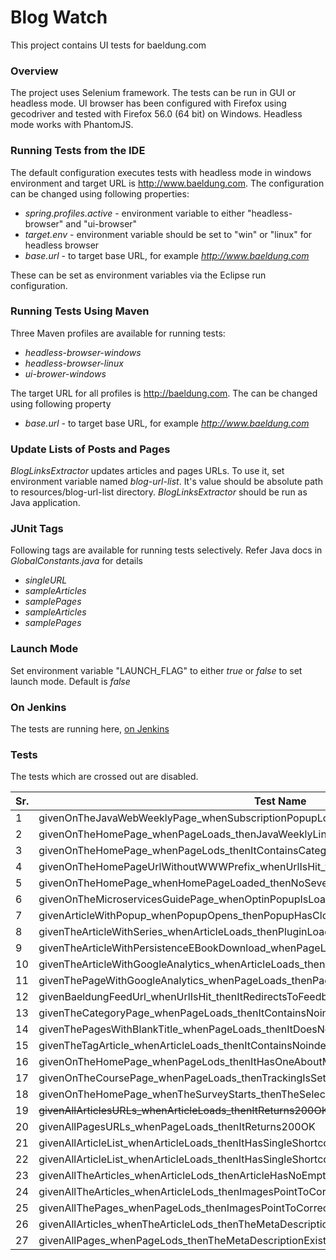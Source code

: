 # Blog Watch

This project contains UI tests for baeldung.com


### Overview

The project uses Selenium framework. The tests can be run in GUI or headless mode. UI browser has been configured with Firefox using gecodriver and tested with Firefox 56.0 (64 bit) on Windows. Headless mode works with PhantomJS. 


### Running Tests from the IDE

The default configuration executes tests with headless mode in windows environment and target URL is http://www.baeldung.com. The configuration can be changed using following properties:

  - _spring.profiles.active_ - environment variable to either "headless-browser" and "ui-browser"
  - _target.env_ - environment variable should be set to "win" or "linux" for headless browser
  - _base.url_ - to target base URL, for example _http://www.baeldung.com_

These can be set as environment variables via the Eclipse run configuration. 


### Running Tests Using Maven 

Three Maven profiles are available for running tests: 
  - _headless-browser-windows_
  - _headless-browser-linux_ 
  - _ui-brower-windows_

The target URL for all profiles is http://baeldung.com. The can be changed using following property

- _base.url_ - to target base URL, for example _http://www.baeldung.com_


### Update Lists of Posts and Pages


_BlogLinksExtractor_ updates articles and pages URLs. To use it, set environment variable named _blog-url-list_. It's value should be absolute path to resources/blog-url-list directory. _BlogLinksExtractor_ should be run as Java application. 


### JUnit Tags

Following tags are available for running tests selectively. Refer Java docs in _GlobalConstants.java_ for details
  - _singleURL_
  - _sampleArticles_
  - _samplePages_
  - _sampleArticles_
  - _samplePages_


### Launch Mode
 
Set environment variable "LAUNCH_FLAG" to either _true_ or _false_ to set launch mode. Default is _false_


### On Jenkins
 
 The tests are running here, [on Jenkins](https://rest-security.ci.cloudbees.com/job/site-monitor/job/site-watch/)
 
### Tests
 The tests which are crossed out are disabled.

| Sr. | Test Name | Tag/Frequency |
| --- | --------- | ------------- |
| 1 | givenOnTheJavaWebWeeklyPage_whenSubscriptionPopupLoads_thenItContainsSubscriptionElements | daily |
| 2 | givenOnTheHomePage_whenPageLoads_thenJavaWeeklyLinksMatchWithTheLinkText | daily |
| 3 | givenOnTheHomePage_whenPageLods_thenItContainsCategoriesInTheFooterMenu | daily |
| 4 | givenOnTheHomePageUrlWithoutWWWPrefix_whenUrlIsHit_thenItRedirectsToWWW | daily |
| 5 | givenOnTheHomePage_whenHomePageLoaded_thenNoSevereMessagesInBrowserLog | daily |
| 6 | givenOnTheMicroservicesGuidePage_whenOptinPopupIsLoaded_thenItContainsImages | daily |
| 7 | givenArticleWithPopup_whenPopupOpens_thenPopupHasCloseButton | daily |
| 8 | givenTheArticleWithSeries_whenArticleLoads_thenPluginLoadsProperly | daily |
| 9 | givenTheArticleWithPersistenceEBookDownload_whenPageLoads_thenFooterImageIsDisplayed | daily |
| 10 | givenTheArticleWithGoogleAnalytics_whenArticleLoads_thenArticleHasAnalyticsCode | daily |
| 11 | givenThePageWithGoogleAnalytics_whenPageLoads_thenPageHasAnalyticsCode | daily |
| 12 | givenBaeldungFeedUrl_whenUrlIsHit_thenItRedirectsToFeedburner | daily |
| 13 | givenTheCategoryPage_whenPageLoads_thenItContainsNoindexRobotsMeta | daily |
| 14 | givenThePagesWithBlankTitle_whenPageLoads_thenItDoesNotContainNotitleText | daily |
| 15 | givenTheTagArticle_whenArticleLoads_thenItContainsNoindexRobotsMeta | daily
| 16 | givenOnTheHomePage_whenPageLods_thenItHasOneAboutMenuInTheFooter | daily
| 17 | givenOnTheCoursePage_whenPageLoads_thenTrackingIsSetupCorrectly | daily |
| 18 | givenOnTheHomePage_whenTheSurveyStarts_thenTheSelectValueIsPostedToTheDrip | weekly |
| 19 | ~~givenAllArticlesURLs_whenArticleLoads_thenItReturns200OK~~ | bi-monthly |
| 20 | givenAllPagesURLs_whenPageLoads_thenItReturns200OK | bi-monthly |
| 21 | givenAllArticleList_whenArticleLoads_thenItHasSingleShortcodeAtTheTop|monthly |
| 22 | givenAllArticleList_whenArticleLoads_thenItHasSingleShortcodeAtTheEnd | monthly |
| 23 | givenAllTheArticles_whenArticleLods_thenArticleHasNoEmptyDiv | monthly |
| 24 | givenAllTheArticles_whenArticleLods_thenImagesPointToCorrectEnv | monthly |
| 25 | givenAllThePages_whenPageLods_thenImagesPointToCorrectEnv | monthly |
| 26 | givenAllArticles_whenTheArticleLods_thenTheMetaDescriptionExists | monthly |
| 27 | givenAllPages_whenPageLods_thenTheMetaDescriptionExists | monthly |












